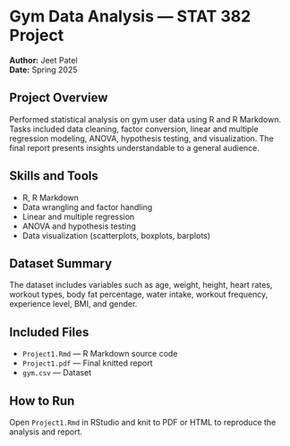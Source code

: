 
# Gym Data Analysis — STAT 382 Project

**Author:** Jeet Patel  
**Date:** Spring 2025

## Project Overview  
Performed statistical analysis on gym user data using R and R Markdown. Tasks included data cleaning, factor conversion, linear and multiple regression modeling, ANOVA, hypothesis testing, and visualization. The final report presents insights understandable to a general audience.

## Skills and Tools  
- R, R Markdown  
- Data wrangling and factor handling  
- Linear and multiple regression  
- ANOVA and hypothesis testing  
- Data visualization (scatterplots, boxplots, barplots)

## Dataset Summary  
The dataset includes variables such as age, weight, height, heart rates, workout types, body fat percentage, water intake, workout frequency, experience level, BMI, and gender.

## Included Files  
- `Project1.Rmd` — R Markdown source code  
- `Project1.pdf` — Final knitted report  
- `gym.csv` — Dataset  

## How to Run  
Open `Project1.Rmd` in RStudio and knit to PDF or HTML to reproduce the analysis and report.
